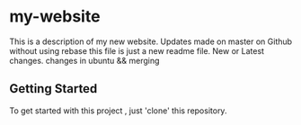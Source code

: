 # my-website

This is a description of my new website.
Updates made on master on Github without using rebase
this file is just a new readme file.
New or Latest changes.
changes in ubuntu && merging

## Getting Started

To get started with this project , just 'clone' this repository.
